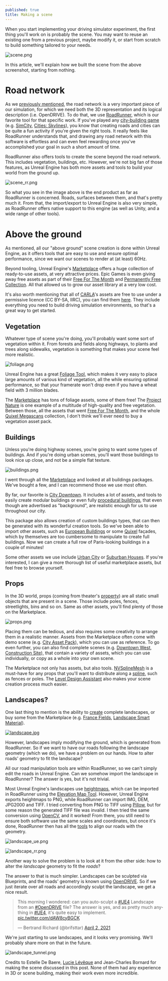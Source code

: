 ```yaml
---
published: true
title: Making a scene
---
```

When you start implementing your driving simulator experiment, the first thing you'll work on is probably the scene. You may want to reuse an existing one from a previous project, maybe modify it, or start from scratch to build something tailored to your needs.

![scene.png]({{site.baseurl}}/images/scene.png)

In this article, we'll explain how we built the scene from the above screenshot, starting from nothing.

# Road network

As we [previously mentioned](/opendrive), the road network is a very important piece of our simulation, for which we need both the 3D representation and its logical description (i.e. OpenDRIVE). To do that, we use [RoadRunner](https://www.mathworks.com/products/roadrunner.html), which is our favorite tool for that specific work. If you've played any [city-building game](https://en.wikipedia.org/wiki/City-building_game) (e.g. [SimCity](https://en.wikipedia.org/wiki/SimCity), [Cities: Skylines](https://en.wikipedia.org/wiki/Cities:_Skylines)), you know that creating roads and cities can be quite a fun activity if you're given the right tools. It really feels like RoadRunner understands that, and drawing any road network with this software is effortless and can even feel rewarding once you've accomplished your goal in such a short amount of time.

RoadRunner also offers tools to create the scene beyond the road network. This includes vegetation, buildings, etc. However, we're not big fan of those features, as Unreal Engine has both more assets and tools to build your world from the ground up.

![scene_rr.png]({{site.baseurl}}/images/scene_rr.png)

So what you see in the image above is the end product as far as RoadRunner is concerned. Roads, surfaces between them, and that's pretty much it. From that, the import/export to Unreal Engine is also very simple, as RoadRunner offers native support to this engine (as well as Unity, and a wide range of other tools).

# Above the ground

As mentioned, all our "above ground" scene creation is done within Unreal Engine, as it offers tools that are easy to use and ensure optimal performance, since we want our scenes to render at (at least) 60Hz.

Beyond tooling, Unreal Engine's [Marketplace] offers a huge collection of ready-to-use assets, at very attractive prices. Epic Games is even giving away free assets as part of their [Free For The Month] and [Permanently Free Collection](https://www.unrealengine.com/marketplace/en-US/assets?tag=4906). All that allowed us to grow our asset library at a very low cost.

It's also worth mentioning that all of [CARLA](http://carla.org/)'s assets are free to use under a permissive licence (CC BY-SA, IIRC), you can find them [here](https://github.com/carla-simulator/carla/blob/master/Util/ContentVersions.txt). They include everything you need to build driving simulation environments, so that's a great way to get started.

## Vegetation

Whatever type of scene you're doing, you'll probably want some sort of vegetation within it. From forests and fields along highways, to plants and trees along sidewalks, vegetation is something that makes your scene feel more realistic. 

![foliage.png]({{site.baseurl}}/images/foliage.png)

Unreal Engine has a great [Foliage Tool](https://docs.unrealengine.com/en-US/BuildingWorlds/Foliage/index.html), which makes it very easy to place large amounts of various kind of vegetation, all the while ensuring optimal performance, so that your framerate won't drop even if you have a wheat field with 3 million blades.

The [Marketplace] has tons of foliage assets, some of them free! The [Project Nature](https://www.unrealengine.com/marketplace/en-US/profile/Project+Nature) is one example of a multitude of high-quality and free vegetation. Between those, all the assets that went [Free For The Month], and the whole [Quixel Megascans](https://quixel.com/megascans/) collection, I don't think we'll ever need to buy a vegetation asset pack.

## Buildings

Unless you're doing highway scenes, you're going to want some types of buildings. And if you're doing urban scenes, you'll want those buildings to look nice up close, and not be a simple flat texture. 

![buildings.png]({{site.baseurl}}/images/buildings.png)

I went through all the [Marketplace] and looked at all buildings packages. We've bought a few, and I can recommend those we use most often.

By far, our favorite is [City Downtown](https://www.unrealengine.com/marketplace/en-US/product/city-downtown-pack). It includes a lot of assets, and tools to easily create modular buildings or even fully [procedural buildings](https://www.youtube.com/watch?v=6YjQnI4UdIM), that even though are advertised as "background", are realistic enough for us to use throughout our city.

This package also allows creation of custom buildings types, that can then be generated with its wonderful creation tools. So we've been able to import other assets, such as [European Buildings](https://www.unrealengine.com/marketplace/en-US/product/european-buildings-facades) or some [Quixel](https://quixel.com/megascans/collections?category=environment&category=urban&category=neoclassical-modular-building) façades, which by themselves are too cumbersome to manipulate to create full buildings. Now we can create a full row of Paris-looking buildings in a couple of minutes!

Some other assets we use include [Urban City](https://www.unrealengine.com/marketplace/en-US/product/urban-city) or [Suburban Houses](https://www.unrealengine.com/marketplace/en-US/product/suburban-houses-vol). If you're interested, I can give a more thorough list of useful marketplace assets, but feel free to browse yourself.

## Props

In the 3D world, props (coming from theater's [property](https://en.wikipedia.org/wiki/Theatrical_property)) are all static small objects that are present in a scene. Those include poles, fences, streetlights, bins and so on. Same as other assets, you'll find plenty of those on the Marketplace.

![props.png]({{site.baseurl}}/images/props.png)

Placing them can be tedious, and also requires some creativity to arrange them in a realistic manner. Assets from the Marketplace often come with demo scene (e.g. [City Asset Pack](https://www.unrealengine.com/marketplace/en-US/product/city-asset-pack)), which you can use as reference. To go even further, you can also find complete scenes (e.g. [Downtown West](https://www.unrealengine.com/marketplace/en-US/item/cffe32471e5f442b9aff97b48a235e82), [Construction Site](https://www.unrealengine.com/marketplace/en-US/product/construction-site-01)), that contain a variety of assets, which you can use individually, or copy as a whole into your own scene.

The Marketplace not only has assets, but also tools. [NVSplineMesh](https://www.unrealengine.com/marketplace/en-US/product/nv-spline-tools) is a must-have for any props that you'll want to distribute along a [spline](https://en.wikipedia.org/wiki/Spline_(mathematics)), such as fences or poles. The [Level Design Assistant](https://unrealengine.com/marketplace/en-US/product/level-design-assistant) also makes your scene creation process much easier.

## Landscapes?

One last thing to mention is the ability to [create](https://docs.unrealengine.com/en-US/BuildingWorlds/Landscape/Creation/index.html) complete landscapes, or buy some from the Marketplace (e.g. [France Fields](https://www.unrealengine.com/marketplace/en-US/product/france-fields-real-scale-satellite-data), [Landscape Smart Material](https://www.unrealengine.com/marketplace/en-US/product/landscape-smart-material)).

[![landscape.jpg]({{site.baseurl}}/images/landscape.jpg)][France Fields]

However, landscapes imply modifying the ground, which is generated from RoadRunner. So if we want to have our roads following the landscape geometry (which we do), we have a problem on our hands. How to alter roads' geometry to fit the landscape?

All our road manipulation tools are within RoadRunner, so we can't simply edit the roads in Unreal Engine. Can we somehow import the landscape in RoadRunner? The answer is yes, but it's not trivial.

Most Unreal Engine's landscapes use [heightmaps](https://www.worldofleveldesign.com/categories/ue4/landscape-heightmap-guide.php), which can be imported in RoadRunner using the [Elevation Map Tool](https://www.mathworks.com/help/roadrunner/ug/Elevation-Map-Tool.html). However, Unreal Engine exports heightmaps to PNG, while RoadRunner can import IMG, DEM, JPG2000 and TIFF. I tried converting from PNG to TIFF using [Pillow](https://pillow.readthedocs.io/en/stable/), but for some reason the generated TIFF file was invalid. I then tried the same conversion using [OpenCV](https://pypi.org/project/opencv-python/), and it worked!
From there, you still need to ensure both software use the same scales and coordinates, but once it's done, RoadRunner then has all the [tools](https://www.youtube.com/watch?v=VmoibGgaWJU) to align our roads with the geometry.

![landscape_ue.png]({{site.baseurl}}/images/landscape_ue.png)

![landscape_rr.png]({{site.baseurl}}/images/landscape_rr.png)

Another way to solve the problem is to look at it from the other side: how to alter the *landscape* geometry to fit the *roads*?

The answer to that is much simpler. Landscapes can be sculpted via Blueprints, and the roads' geometry is known using [OpenDRIVE](opendrive/). So if we just iterate over all roads and accordingly sculpt the landscape, we get a nice result.

<blockquote class="twitter-tweet"><p lang="en" dir="ltr">This morning I wondered: can you auto-sculpt a <a href="https://twitter.com/hashtag/UE4?src=hash&amp;ref_src=twsrc%5Etfw">#UE4</a> Landscape from an <a href="https://twitter.com/hashtag/OpenDRIVE?src=hash&amp;ref_src=twsrc%5Etfw">#OpenDRIVE</a> file? The answer is yes, and as pretty much anything in <a href="https://twitter.com/hashtag/UE4?src=hash&amp;ref_src=twsrc%5Etfw">#UE4</a>, it&#39;s quite easy to implement. <a href="https://t.co/dAW8cyBGCK">pic.twitter.com/dAW8cyBGCK</a></p>&mdash; Bertrand Richard (@brifsttar) <a href="https://twitter.com/brifsttar/status/1377989866793877507?ref_src=twsrc%5Etfw">April 2, 2021</a></blockquote> <script async src="https://platform.twitter.com/widgets.js" charset="utf-8"></script>

We're just starting to use landscapes, and it looks very promising. We'll probably share more on that in the future.

![landscape_tunnel.png]({{site.baseurl}}/images/landscape_tunnel.png)

Credits to Estelle De Baere, [Lucie Lévêque](https://lulvk.github.io/) and Jean-Charles Bornard for making the scene discussed in this post. None of them had any experience in 3D or scene building, making their work even more incredible.

[Marketplace]: https://www.unrealengine.com/marketplace/en-US/store
[Free For The Month]: https://www.unrealengine.com/marketplace/en-US/assets?count=20&sortBy=effectiveDate&sortDir=DESC&start=0&tag=4910
[France Fields]: https://www.unrealengine.com/marketplace/en-US/product/32a96e6b005344b49d93d888f2e0ec59
